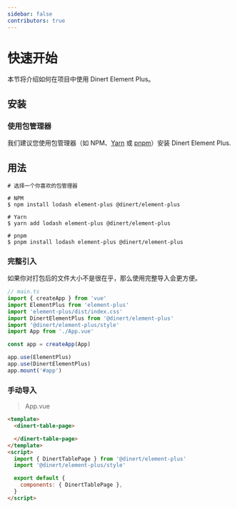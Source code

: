 ```yaml
---
sidebar: false
contributors: true
---
```


# 快速开始

本节将介绍如何在项目中使用 <el-link type="primary" :underline="false" href="https://github.com/Dinert/dinert-element-plus">Dinert Element Plus。</el-link>

## 安装
### 使用包管理器
我们建议您使用包管理器（如 NPM、[Yarn](https://classic.yarnpkg.com/lang/en/) 或 [pnpm](https://pnpm.io/)）安装 Dinert Element Plus.

## 用法
```shell
# 选择一个你喜欢的包管理器

# NPM
$ npm install lodash element-plus @dinert/element-plus

# Yarn
$ yarn add lodash element-plus @dinert/element-plus

# pnpm
$ pnpm install lodash element-plus @dinert/element-plus
```

### 完整引入

如果你对打包后的文件大小不是很在乎，那么使用完整导入会更方便。

```typescript
// main.ts
import { createApp } from 'vue'
import ElementPlus from 'element-plus'
import 'element-plus/dist/index.css'
import DinertElementPlus from '@dinert/element-plus'
import '@dinert/element-plus/style'
import App from './App.vue'

const app = createApp(App)

app.use(ElementPlus)
app.use(DinertElementPlus)
app.mount('#app')
```

### 手动导入

> App.vue
>
```html
<template>
  <dinert-table-page>

  </dinert-table-page>
</template>
<script>
  import { DinertTablePage } from '@dinert/element-plus'
  import '@dinert/element-plus/style'

  export default {
    components: { DinertTablePage },
  }
</script>
```